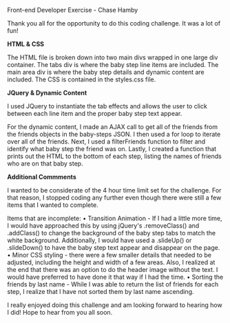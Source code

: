 Front-end Developer Exercise - Chase Hamby

Thank you all for the opportunity to do this coding challenge. It was a lot of fun!

**HTML & CSS**

The HTML file is broken down into two main divs wrapped in one large div container. The tabs div is where the baby step line items are included. The main area div is where the baby step details and dynamic content are included. The CSS is contained in the styles.css file.

**JQuery & Dynamic Content**

I used JQuery to instantiate the tab effects and allows the user to click between each line item and the proper baby step text appear.

For the dynamic content, I made an AJAX call to get all of the friends from the friends objects in the baby-steps JSON. I then used a for loop to iterate over all of the friends. Next, I used a filterFriends function to filter and identify what baby step the friend was on. Lastly, I created a function that prints out the HTML to the bottom of each step, listing the names of friends who are on that baby step.

**Additional Commments**

I wanted to be considerate of the 4 hour time limit set for the challenge. For that reason, I stopped coding any further even though there were still a few items that I wanted to complete.

Items that are incomplete:
• Transition Animation - If I had a little more time, I would have approached this by using jQuery's .removeClass() and .addClass() to change the background of the baby step tabs to match the white background. Additionally, I would have used a .slideUp() or .slideDown() to have the baby step text appear and disappear on the page.
• Minor CSS styling - there were a few smaller details that needed to be adjusted, including the height and width of a few areas. Also, I realized at the end that there was an option to do the header image without the text. I would have preferred to have done it that way if I had the time.
• Sorting the friends by last name - While I was able to return the list of friends for each step, I realize that I have not sorted them by last name ascending.

I really enjoyed doing this challenge and am looking forward to hearing how I did! Hope to hear from you all soon.